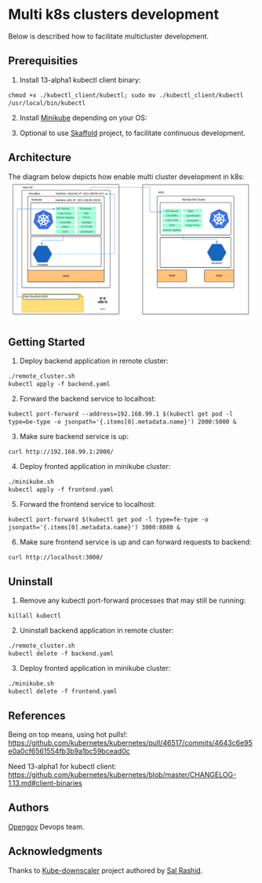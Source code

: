 # Multi k8s clusters development
Below is described how to facilitate multicluster development.

## Prerequisities
1. Install 13-alpha1 kubectl client binary:
```
chmod +x ./kubectl_client/kubectl; sudo mv ./kubectl_client/kubectl /usr/local/bin/kubectl
```
2. Install [Minikube](https://kubernetes.io/docs/tasks/tools/install-minikube/) depending on your OS:

3. Optional to use [Skaffold](https://github.com/GoogleContainerTools/skaffold) project, to facilitate continuous development.


## Architecture
The diagram below depicts how enable multi cluster development in k8s:
![Alt text](images/architecture.png?raw=true "Coming soon")

## Getting Started
1. Deploy backend application in remote cluster:
```
./remote_cluster.sh
kubectl apply -f backend.yaml
```

2. Forward the backend service to localhost:
```
kubectl port-forward --address=192.168.99.1 $(kubectl get pod -l type=be-type -o jsonpath='{.items[0].metadata.name}') 2000:5000 &
```
3. Make sure backend service is up:
```
curl http://192.168.99.1:2000/
```

4. Deploy fronted application in minikube cluster:
```
./minikube.sh
kubectl apply -f frontend.yaml
```

5. Forward the frontend service to localhost:
```
kubectl port-forward $(kubectl get pod -l type=fe-type -o jsonpath='{.items[0].metadata.name}') 3000:8080 &
```
6. Make sure frontend service is up and can forward requests to backend:
```
curl http://localhost:3000/
```
## Uninstall
1. Remove any kubectl port-forward processes that may still be running:
```
killall kubectl
```

2. Uninstall backend application in remote cluster:
```
./remote_cluster.sh
kubectl delete -f backend.yaml
```
3. Deploy fronted application in minikube cluster:
```
./minikube.sh
kubectl delete -f frontend.yaml
```

## References
Being on top means, using hot pulls!:
https://github.com/kubernetes/kubernetes/pull/46517/commits/4643c6e95e0a0cf6561554fb3b9a1bc59bcead0c

Need 13-alpha1 for kubectl client:
https://github.com/kubernetes/kubernetes/blob/master/CHANGELOG-1.13.md#client-binaries


## Authors
[Opengov](https://opengov.com) Devops team.

## Acknowledgments
Thanks to [Kube-downscaler](https://github.com/salrashid123/kubehelloworld) project authored by [Sal Rashid](https://github.com/salrashid123).
